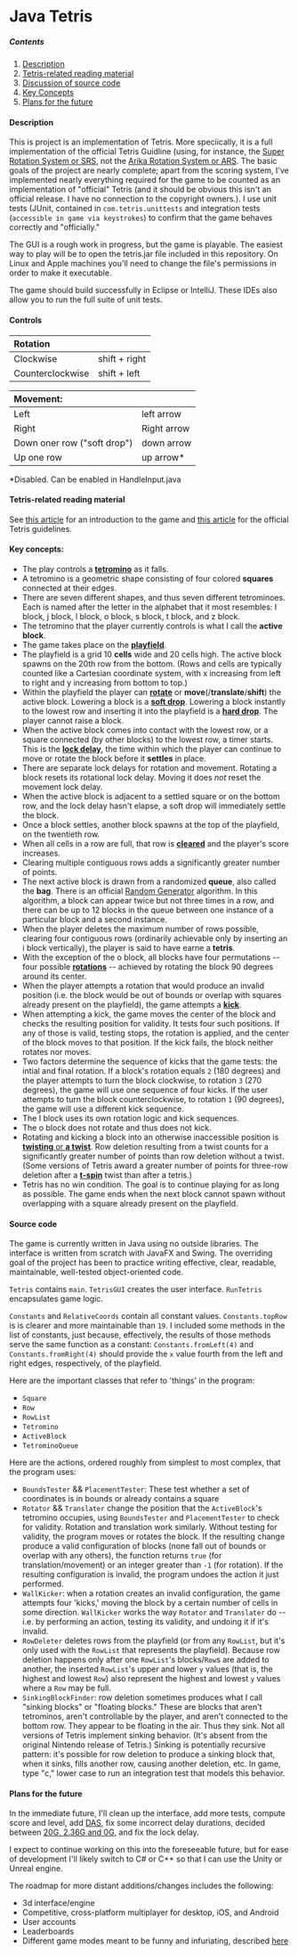 # Java Tetris

##### Contents
1. [Description](#description)
1. [Tetris-related reading material](#tetris)
1. [Discussion of source code](#code)
1. [Key Concepts](#keyconcepts)
1. [Plans for the future](#plans)

#### Description <a name="description"></a> 

This is project is an implementation of Tetris. More speciically, it is a full implementation of the official Tetris Guidline (using, for instance, the [Super Rotation System or SRS](https://tetris.wiki/SRS), not the [Arika Rotation System or ARS](https://harddrop.com/wiki/ARS). The basic goals of the project are nearly complete; apart from the scoring system, I've implemented nearly everything required for the game to be counted as an implementation of "official" Tetris (and it should be obvious this isn't an official release. I have no connection to the copyright owners.). I use unit tests (JUnit, contained in `com.tetris.unittests` and integration tests (`accessible in game via keystrokes`) to confirm that the game behaves correctly and "officially."

The GUI is a rough work in progress, but the game is playable. The easiest way to play will be to open the tetris.jar file included in this repository. On Linux and Apple machines you'll need to change the file's permissions in order to make it executable.

The game should build successfully in Eclipse or IntelliJ. These IDEs also allow you to run the full suite of unit tests.

#### Controls
Rotation||
:---|---|
Clockwise|shift + right
Counterclockwise|shift + left

Movement:||
:---|---|
Left|left arrow|
Right|Right arrow|
Down oner row ("soft drop")| down arrow|
Up one row |up arrow*

*Disabled. Can be enabled in HandleInput.java

#### Tetris-related reading material<a name="tetris"></a>

See [this article](https://en.wikipedia.org/wiki/Tetris) for an introduction to the game and [this article](https://tetris.wiki/Tetris_Guideline) for the official Tetris guidelines.

#### Key concepts:<a name="keyconcepts"></a>

* The play controls a [**tetromino**](https://tetris.fandom.com/wiki/Tetromino) as it falls.
* A tetromino is a geometric shape consisting of four colored **squares** connected at their edges.
* There are seven different shapes, and thus seven different tetrominoes. Each is named after the letter in the alphabet that it most resembles: I block, j block, l block, o block, s block, t block, and z block. 
* The tetromino that the player currently controls is what I call the **active block**.
* The game takes place on the [**playfield**](https://tetris.fandom.com/wiki/Playfield).
* The playfield is a grid 10 **cells** wide and 20 cells high. The active block spawns on the 20th row from the bottom. (Rows and cells are typically counted like a Cartesian coordinate system, with x increasing from left to right and y increasing from bottom to top.)
* Within the playfield the player can [**rotate**](https://tetris.fandom.com/wiki/SRS) or **move**(/**translate**/**shift**) the active block. Lowering a block is a [**soft drop**](https://harddrop.com/wiki/Drop). Lowering a block instantly to the lowest row and inserting it into the playfield is a [**hard drop**](https://harddrop.com/wiki/Drop). The player cannot raise a block.
* When the active block comes into contact with the lowest row, or a square connected (by other blocks) to the lowest row, a timer starts. This is the [**lock delay**](https://tetris.fandom.com/wiki/Lock_delay), the time within which the player can continue to move or rotate the block before it **settles** in place.
* There are separate lock delays for rotation and movement. Rotating a block resets its rotational lock delay. Moving it does *not* reset the movement lock delay.
* When the active block is adjacent to a settled square or on the bottom row, and the lock delay hasn't elapse, a soft drop will immediately settle the block.
* Once a block settles, another block spawns at the top of the playfield, on the twentieth row. 
* When all cells in a row are full, that row is [**cleared**](https://tetris.fandom.com/wiki/Line_clear) and the player's score increases.
* Clearing multiple contiguous rows adds a significantly greater number of points.
* The next active block is drawn from a randomized **queue**, also called the **bag**. There is an official [Random Generator](https://harddrop.com/wiki/Bag) algorithm. In this algorithm, a block can appear twice but not three times in a row, and there can be up to 12 blocks in the queue between one instance of a particular block and a second instance.  
* When the player deletes the maximum number of rows possible, clearing four contiguous rows (ordinarily achievable only by inserting an i block vertically), the player is said to have earne a **tetris**.
* With the exception of the o block, all blocks have four permutations -- four possible [**rotations**](https://tetris.fandom.com/wiki/SRS) -- achieved by rotating the block 90 degrees around its center.
* When the player attempts a rotation that would produce an invalid position (i.e. the block would be out of bounds or overlap with squares already present on the playfield), the game attempts a [**kick**](https://harddrop.com/wiki/SRS#How_Guideline_SRS_Really_Works). 
* When attempting a kick, the game moves the center of the block and checks the resulting position for validity. It tests four such positions. If any of those is valid, testing stops, the rotation is applied, and the center of the block moves to that position. If the kick fails, the block neither rotates nor moves.
* Two factors determine the sequence of kicks that the game tests: the intial and final rotation. If a block's rotation equals `2` (180 degrees) and the player attempts to turn the block clockwise, to rotation `3` (270 degrees), the game will use one sequence of four kicks. If the user attempts to turn the block counterclockwise, to rotation `1` (90 degrees), the game will use a different kick sequence.
* The I block uses its own rotation logic and kick sequences.
* The o block does not rotate and thus does not kick.
* Rotating and kicking a block into an otherwise inaccessible position is [**twisting** or **a twist**](https://harddrop.com/wiki/Twist). Row deletion resulting from a twist counts for a significantly greater number of points than row deletion without a twist. (Some versions of Tetris award a greater number of points for three-row deletion after a [**t-spin**](https://harddrop.com/wiki/T-Spin_Guide) twist than after a tetris.) 
* Tetris has no win condition. The goal is to continue playing for as long as possible. The game ends when the next block cannot spawn without overlapping with a square already present on the playfield.

#### Source code<a name="code"></a>
The game is currently written in Java using no outside libraries. The interface is written from scratch with JavaFX and Swing. The overriding goal of the project has been to practice writing effective, clear, readable, maintainable, well-tested object-oriented code.

`Tetris` contains `main`. `TetrisGUI` creates the user interface. `RunTetris` encapsulates game logic. 

`Constants` and `RelativeCoords` contain all constant values. `Constants.topRow` is is clearer and more maintainable than `19`. I included some methods in the list of constants, just because, effectively, the results of those methods serve the same function as a constant: `Constants.fromLeft(4)` and `Constants.fromRight(4)` should provide the `x` value fourth from the left and right edges, respectively, of the playfield.

Here are the important classes that refer to 'things' in the program:

* `Square`
* `Row`
* `RowList`
* `Tetromino`
* `ActiveBlock`
* `TetrominoQueue`

Here are the actions, ordered roughly from simplest to most complex, that the program uses: 
* `BoundsTester` && `PlacementTester`: These test whether a set of coordinates is in bounds or already contains a square 
* `Rotator` && `Translater` change the position that the `ActiveBlock`'s tetromino occupies, using `BoundsTester` and `PlacementTester` to check for validity. Rotation and translation work similarly. Without testing for validity, the program moves or rotates the block. If the resulting change produce a valid configuration of blocks (none fall out of bounds or overlap with any others), the function returns `true` (for translation/movement) or an integer greater than `-1` (for rotation). If the resulting configuration is invalid, the program undoes the action it just performed.
* `WallKicker`: when a rotation creates an invalid configuration, the game attempts four 'kicks,' moving the block by a certain number of cells in some direction. `WallKicker` works the way `Rotator` and `Translater` do -- i.e. by performing an action, testing its validity, and undoing it if it's invalid.
* `RowDeleter` deletes rows from the playfield (or from any `RowList`, but it's only used with the `RowList` that represents the playfield). Because row deletion happens only after one `RowList`'s blocks/`Row`s are added to another, the inserted `RowList`'s upper and lower `y` values (that is, the highest and lowest `Row`) also represent the highest and lowest `y` values where a `Row` may be full.
* `SinkingBlockFinder`: row deletion sometimes produces what I call "sinking blocks" or "floating blocks." These are blocks that aren't tetrominos, aren't controllable by the player, and aren't connected to the bottom row. They appear to be floating in the air. Thus they sink. Not all versions of Tetris implement sinking behavior. (It's absent from the original Nintendo release of Tetris.) Sinking is potentially recursive pattern: it's possible for row deletion to produce a sinking block that, when it sinks, fills another row, causing another deletion, etc. In game, type "c," lower case to run an integration test that models this behavior.

#### Plans for the future

In the immediate future, I'll clean up the interface, add more tests, compute score and level, add [DAS](https://tetris.fandom.com/wiki/DAS), fix some incorrect delay durations, decided between [20G, 2.36G and 0G](https://harddrop.com/wiki/20G), and fix the lock delay.

I expect to continue working on this into the foreseeable future, but for ease of development I'll likely switch to C# or C++ so that I can use the Unity or Unreal engine.

The roadmap for more distant additions/changes includes the following:
* 3d interface/engine
* Competitive, cross-platform multiplayer for desktop, iOS, and Android
* User accounts
* Leaderboards
* Different game modes meant to be funny and infuriating, described [here](https://github.com/smk291/tetris/blob/master/Modes.mdhttps://github.com/smk291/tetris/blob/master/Revision%)
